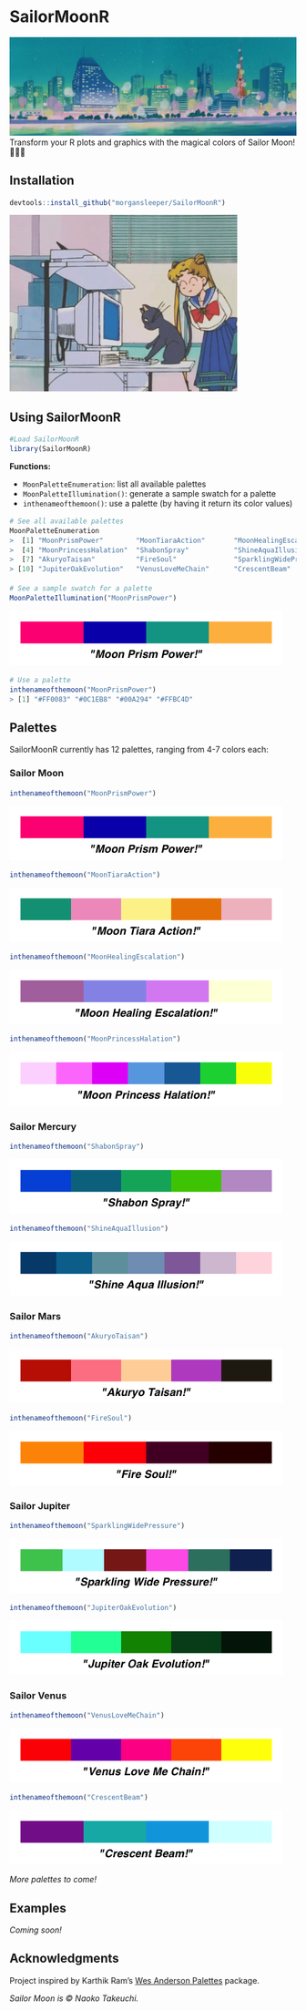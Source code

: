 SailorMoonR
================

![](skyline.jpg) Transform your R plots and graphics with the magical
colors of Sailor Moon\! 🌙✨🌸

## Installation

``` r
devtools::install_github("morgansleeper/SailorMoonR")
```

![](luna.gif)

## Using SailorMoonR

``` r
#Load SailorMoonR
library(SailorMoonR)
```

**Functions:**

  - `MoonPaletteEnumeration`: list all available palettes
  - `MoonPaletteIllumination()`: generate a sample swatch for a palette
  - `inthenameofthemoon()`: use a palette (by having it return its color
    values)

<!-- end list -->

``` r
# See all available palettes
MoonPaletteEnumeration
>  [1] "MoonPrismPower"        "MoonTiaraAction"       "MoonHealingEscalation"
>  [4] "MoonPrincessHalation"  "ShabonSpray"           "ShineAquaIllusion"    
>  [7] "AkuryoTaisan"          "FireSoul"              "SparklingWidePressure"
> [10] "JupiterOakEvolution"   "VenusLoveMeChain"      "CrescentBeam"

# See a sample swatch for a palette
MoonPaletteIllumination("MoonPrismPower")
```

![](figures/usage2-1.png)<!-- -->

``` r
# Use a palette
inthenameofthemoon("MoonPrismPower")
> [1] "#FF0083" "#0C1EB8" "#00A294" "#FFBC4D"
```

## Palettes

SailorMoonR currently has 12 palettes, ranging from 4-7 colors each:

### Sailor Moon

``` r
inthenameofthemoon("MoonPrismPower")
```

![](figures/palettes-1.png)

``` r
inthenameofthemoon("MoonTiaraAction")
```

![](figures/palettes-2.png)

``` r
inthenameofthemoon("MoonHealingEscalation")
```

![](figures/palettes-3.png)

``` r
inthenameofthemoon("MoonPrincessHalation")
```

![](figures/palettes-4.png)

### Sailor Mercury

``` r
inthenameofthemoon("ShabonSpray")
```

![](figures/palettes-5.png)

``` r
inthenameofthemoon("ShineAquaIllusion")
```

![](figures/palettes-6.png)

### Sailor Mars

``` r
inthenameofthemoon("AkuryoTaisan")
```

![](figures/palettes-7.png)

``` r
inthenameofthemoon("FireSoul")
```

![](figures/palettes-8.png)

### Sailor Jupiter

``` r
inthenameofthemoon("SparklingWidePressure")
```

![](figures/palettes-9.png)

``` r
inthenameofthemoon("JupiterOakEvolution")
```

![](figures/palettes-10.png)

### Sailor Venus

``` r
inthenameofthemoon("VenusLoveMeChain")
```

![](figures/palettes-11.png)

``` r
inthenameofthemoon("CrescentBeam")
```

![](figures/palettes-12.png)

*More palettes to come\!*

## Examples

*Coming soon\!*

## Acknowledgments

Project inspired by Karthik Ram’s [Wes Anderson
Palettes](https://github.com/karthik/wesanderson) package.

*Sailor Moon is © Naoko Takeuchi.*
